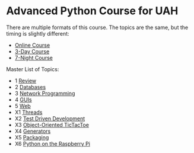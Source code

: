 # Advanced Python Course for UAH

There are multiple formats of this course. The topics are the same, but the timing is slightly different:

  * [Online Course](Course_Online)
  * [3-Day Course](Course_ThreeDay)
  * [7-Night Course](Course_SevenNight)

Master List of Topics:
  *  1 [Review](Topics/01_LanguageFeatures)
  *  2 [Databases](Topics/02_Databases)
  *  3 [Network Programming](Topics/03_NetworkProgramming)
  *  4 [GUIs](Topics/04_GUIs)
  *  5 [Web](Topics/05_Web)
  * X1 [Threads](Topics/X1_Threads)
  * X2 [Test Driven Development](Topics/X2_TestDrivenDevelopment)
  * X3 [Object-Oriented TicTacToe](Topics/X3_OOTicTacToe)
  * X4 [Generators](Topics/X4_Generators)
  * X5 [Packaging](Topics/X5_Packaging)
  * X6 [Python on the Raspberry Pi](Topics/X6_PiLab)
